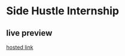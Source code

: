 # Side Hustle Internship

## live preview
[hosted link](https://sakeenahb3.github.io/web-projects/)
